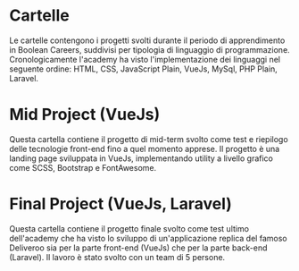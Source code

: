 # Cartelle

Le cartelle contengono i progetti svolti durante il periodo di apprendimento in Boolean Careers, suddivisi per tipologia di linguaggio di programmazione. Cronologicamente l'academy ha visto l'implementazione dei linguaggi nel seguente ordine: HTML, CSS, JavaScript Plain, VueJs, MySql, PHP Plain, Laravel.

# Mid Project (VueJs)

Questa cartella contiene il progetto di mid-term svolto come test e riepilogo delle tecnologie front-end fino a quel momento apprese. Il progetto è una landing page sviluppata in VueJs, implementando utility a livello grafico come SCSS, Bootstrap e FontAwesome.

# Final Project (VueJs, Laravel)

Questa cartella contiene il progetto finale svolto come test ultimo dell'academy che ha visto lo sviluppo di un'applicazione replica del famoso Deliveroo sia per la parte front-end (VueJs) che per la parte back-end (Laravel).
Il lavoro è stato svolto con un team di 5 persone.

